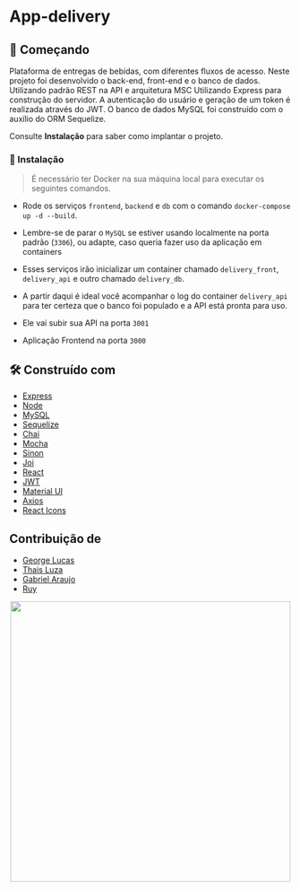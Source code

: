 # App-delivery

## 🚀 Começando

Plataforma de entregas de bebidas, com diferentes fluxos de acesso. Neste projeto foi desenvolvido o back-end, front-end e o banco de dados. Utilizando padrão REST na API e arquitetura MSC Utilizando Express para construção do servidor. A autenticação do usuário e geração de um token é realizada através do JWT. O banco de dados MySQL foi construído com o auxílio do ORM Sequelize.

Consulte **Instalação** para saber como implantar o projeto.

### 🔧 Instalação

> É necessário ter Docker na sua máquina local para executar os seguintes comandos.

- Rode os serviços `frontend`, `backend` e `db` com o comando `docker-compose up -d --build`.
- Lembre-se de parar o `MySQL` se estiver usando localmente na porta padrão (`3306`), ou adapte, caso queria fazer uso da aplicação em containers
- Esses serviços irão inicializar um container chamado `delivery_front`, `delivery_api` e outro chamado `delivery_db`.
- A partir daqui é ideal você acompanhar o log do container `delivery_api` para ter certeza que o banco foi populado e a API está pronta para uso.

- Ele vai subir sua API na porta `3001`
- Aplicação Frontend na porta `3000`

## 🛠️ Construído com

* [Express](https://expressjs.com/pt-br/)
* [Node](https://nodejs.org/pt-br/docs/)
* [MySQL](https://dev.mysql.com/doc/)
* [Sequelize](https://sequelize.org/docs/v6/getting-started/)
* [Chai](https://www.chaijs.com/)
* [Mocha](https://mochajs.org/)
* [Sinon](https://sinonjs.org/releases/latest/)
* [Joi](https://joi.dev/api/?v=17.6.0)
* [React](https://pt-br.reactjs.org/)
* [JWT](https://jwt.io/)
* [Material UI](https://mui.com/pt/)
* [Axios](https://axios-http.com/ptbr/docs/intro)
* [React Icons](https://react-icons.github.io/react-icons/)

## Contribuição de

* [George Lucas](https://www.linkedin.com/in/glalmeida-/)
* [Thais Luza](https://www.linkedin.com/in/thais-luza-95447a73/)
* [Gabriel Araujo](https://www.linkedin.com/in/gabriel-araujo11/)
* [Ruy](https://www.linkedin.com/in/ruybarbosajr/)

<div align="center">
  <img height="500" widht= "600" src="https://user-images.githubusercontent.com/91337493/188001421-7ca2ffcc-dd98-4a6a-a465-6544019daf39.png">
</div>
